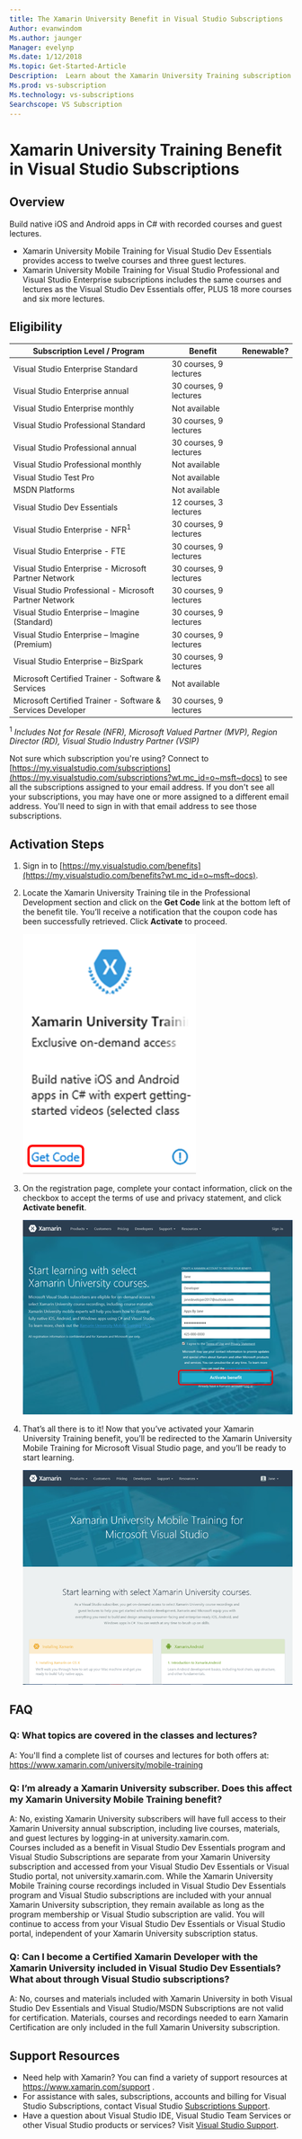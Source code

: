 ```yaml
---
title: The Xamarin University Benefit in Visual Studio Subscriptions
Author: evanwindom
Ms.author: jaunger
Manager: evelynp
Ms.date: 1/12/2018
Ms.topic: Get-Started-Article
Description:  Learn about the Xamarin University Training subscription included with selected Visual Studio subscription. 
Ms.prod: vs-subscription
Ms.technology: vs-subscriptions
Searchscope: VS Subscription
---
```


# Xamarin University Training Benefit in Visual Studio Subscriptions

## Overview

Build native iOS and Android apps in C# with recorded courses and guest lectures.  
-  Xamarin University Mobile Training for Visual Studio Dev Essentials provides access to twelve courses and three guest lectures. 
-  Xamarin University Mobile Training for Visual Studio Professional and Visual Studio Enterprise subscriptions includes the same courses and lectures as the Visual Studio Dev Essentials offer, PLUS 18 more courses and six more lectures.

## Eligibility
| Subscription Level / Program                                                  | Benefit                 | Renewable?                                                         |
|-------------------------------------------------------------------------------|-------------------------|--------------------------------------------------------------------|
| Visual Studio Enterprise Standard                                             | 30 courses, 9 lectures  |                                                                    |
| Visual Studio Enterprise annual                                               | 30 courses, 9 lectures  |                                                                    |
| Visual Studio Enterprise monthly                                              | Not available           |                                                                    |
| Visual Studio Professional Standard                                           | 30 courses, 9 lectures  |                                                                    |
| Visual Studio Professional annual                                             | 30 courses, 9 lectures  |                                                                    | 
| Visual Studio Professional monthly                                            | Not available           |                                                                    |
| Visual Studio Test Pro                                                        | Not available           |                                                                    |
| MSDN Platforms                                                                | Not available           |                                                                    |
| Visual Studio Dev Essentials                                                  | 12 courses, 3 lectures  |                                                                    |
| Visual Studio Enterprise - NFR<sup>1</sup>                                               | 30 courses, 9 lectures  |                                                                    |
| Visual Studio Enterprise - FTE                                                | 30 courses, 9 lectures  |                                                                    |
| Visual Studio Enterprise - Microsoft Partner Network                          | 30 courses, 9 lectures  |                                                                    |
| Visual Studio Professional - Microsoft Partner Network                        | 30 courses, 9 lectures  |                                                                    |
| Visual Studio Enterprise – Imagine (Standard)                                 | 30 courses, 9 lectures  |                                                                    |
| Visual Studio Enterprise – Imagine (Premium)                                  | 30 courses, 9 lectures  |                                                                    |
| Visual Studio Enterprise – BizSpark                                           | 30 courses, 9 lectures  |                                                                    |
| Microsoft Certified Trainer - Software & Services                             | Not available           |                                                                    |
| Microsoft Certified Trainer - Software & Services Developer                   | 30 courses, 9 lectures  |                                                                    |

<sup>1</sup>  *Includes Not for Resale (NFR), Microsoft Valued Partner (MVP), Region Director (RD), Visual Studio Industry Partner (VSIP)*  

Not sure which subscription you're using?  Connect to [https://my.visualstudio.com/subscriptions](https://my.visualstudio.com/subscriptions?wt.mc_id=o~msft~docs) to see all the subscriptions assigned to your email address. If you don't see all your subscriptions, you may have one or more assigned to a different email address.  You'll need to sign in with that email address to see those subscriptions. 

## Activation Steps
1.  Sign in to [https://my.visualstudio.com/benefits](https://my.visualstudio.com/benefits?wt.mc_id=o~msft~docs). 
2.  Locate the Xamarin University Training tile in the Professional Development section and click on the **Get Code** link at the bottom left of the benefit tile.   You’ll receive a notification that the coupon code has been successfully retrieved.  Click **Activate** to proceed.

    ![Xamarin University Training Benefit Tile](_img\vs-xamarin\vs-xamarin-tile.png)

3.	On the registration page, complete your contact information, click on the checkbox to accept the terms of use and privacy statement, and click **Activate benefit**. 

    ![Xamarin University Training Benefit Registration](_img\vs-xamarin\vs-xamarin-registration-resized.png)



4.	That’s all there is to it!  Now that you’ve activated your Xamarin University Training benefit, you’ll be redirected to the Xamarin University Mobile Training for Microsoft Visual Studio page, and you’ll be ready to start learning.  

    ![Xamarin University Training Benefit Home Page](_img\vs-xamarin\vs-xamarin-home-resized.png)

## FAQ
### Q:  What topics are covered in the classes and lectures?
A:  You'll find a complete list of courses and lectures for both offers at:  https://www.xamarin.com/university/mobile-training 

### Q: I’m already a Xamarin University subscriber. Does this affect my Xamarin University Mobile Training benefit?
A:  No, existing Xamarin University subscribers will have full access to their Xamarin University annual subscription, including live courses, materials, and guest lectures by logging-in at university.xamarin.com.  
Courses included as a benefit in Visual Studio Dev Essentials program and Visual Studio Subscriptions are separate from your Xamarin University subscription and accessed from your Visual Studio Dev Essentials or Visual Studio portal, not university.xamarin.com.  While the Xamarin University Mobile Training course recordings included in Visual Studio Dev Essentials program and Visual Studio subscriptions are included with your annual Xamarin University subscription, they remain available as long as the program membership or Visual Studio subscription are valid. You will continue to access from your Visual Studio Dev Essentials or Visual Studio portal, independent of your Xamarin University subscription status.

### Q:  Can I become a Certified Xamarin Developer with the Xamarin University included in Visual Studio Dev Essentials? What about through Visual Studio subscriptions?
A:  No, courses and materials included with Xamarin University in both Visual Studio Dev Essentials and Visual Studio/MSDN Subscriptions are not valid for certification. Materials, courses and recordings needed to earn Xamarin Certification are only included in the full Xamarin University subscription.


## Support Resources
-  Need help with Xamarin?  You can find a variety of support resources at https://www.xamarin.com/support .
-  For assistance with sales, subscriptions, accounts and billing for Visual Studio Subscriptions, contact Visual Studio [Subscriptions Support](https://www.visualstudio.com/subscriptions/support/).
-  Have a question about Visual Studio IDE, Visual Studio Team Services or other Visual Studio products or services?  Visit [Visual Studio Support](https://www.visualstudio.com/support/). 